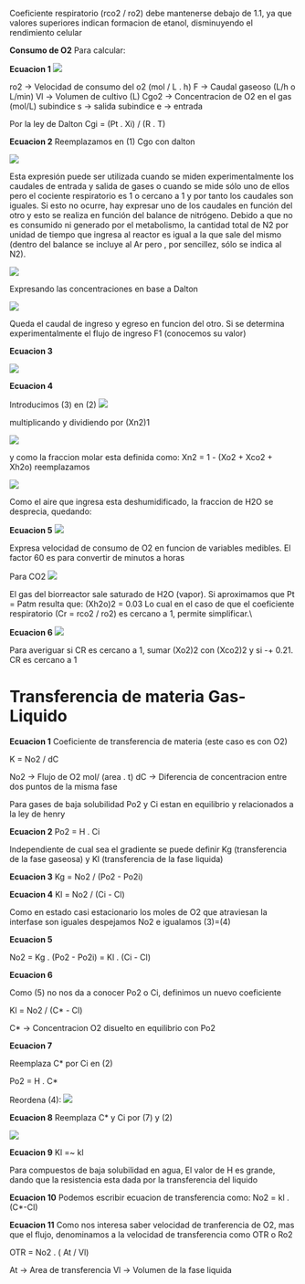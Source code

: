 Coeficiente respiratorio (rco2 / ro2) debe mantenerse debajo de 1.1, ya que valores superiores indican formacion de etanol, disminuyendo el rendimiento celular

**Consumo de O2**
Para calcular:

**Ecuacion 1**
![](https://i.imgur.com/eBSwYgR.png)


ro2 → Velocidad de consumo del o2 (mol / L . h)
F → Caudal gaseoso (L/h o L/min)
Vl → Volumen de cultivo (L)
Cgo2 → Concentracion de O2 en el gas (mol/L)
subindice s → salida
subindice e → entrada

Por la ley de Dalton
Cgi = (Pt . Xi) / (R . T)

**Ecuacion 2**
Reemplazamos en (1) Cgo con dalton

![](https://i.imgur.com/tME0vOs.png)

Esta expresión puede ser utilizada cuando se miden experimentalmente los caudales de entrada y salida de
gases o cuando se mide sólo uno de ellos pero el cociente respiratorio es 1 o cercano a 1 y por tanto
los caudales son iguales.
Si esto no ocurre, hay expresar uno de los caudales en función del otro y esto se realiza en función del balance de nitrógeno. Debido a que no es consumido ni generado por el metabolismo, la cantidad total de N2 por unidad de tiempo que ingresa al reactor es igual a la que sale del mismo (dentro del balance se incluye al Ar pero , por sencillez, sólo se indica al N2).

![](https://i.imgur.com/5v2eyb7.png)

Expresando las concentraciones en base a Dalton

![](https://i.imgur.com/QFXaqDX.png)

Queda el caudal de ingreso y egreso en funcion del otro. Si se determina experimentalmente el flujo de ingreso F1 (conocemos su valor)

**Ecuacion 3**

![](https://i.imgur.com/bY3dYNv.png)

**Ecuacion 4**

Introducimos (3) en (2)
![](https://i.imgur.com/ZsP3cx9.png)

multiplicando y dividiendo por (Xn2)1

![](https://i.imgur.com/vRJuHzL.png)

y como la fraccion molar esta definida como:
Xn2 = 1 - (Xo2 + Xco2 + Xh2o)
reemplazamos

![](https://i.imgur.com/FioNmbH.png)

Como el aire que ingresa esta deshumidificado, la fraccion de H2O se desprecia, quedando:

**Ecuacion 5**
![](https://i.imgur.com/sr4t0Lt.png)

Expresa velocidad de consumo de O2 en funcion de variables medibles. El factor 60 es para convertir de minutos a horas

Para CO2
![](https://i.imgur.com/6rnL1S9.png)

El gas del biorreactor sale saturado de H2O (vapor).
Si aproximamos que Pt = Patm resulta que:
(Xh2o)2 = 0.03
Lo cual en el caso de que el coeficiente respiratorio 
(Cr = rco2 / ro2) es cercano a 1, permite simplificar.\

**Ecuacion 6**
![](https://i.imgur.com/m0bEKOm.png)

Para averiguar si CR es cercano a 1, sumar (Xo2)2 con (Xco2)2 y si -+ 0.21. CR es cercano a 1


# Transferencia de materia Gas-Liquido

**Ecuacion 1**
Coeficiente de transferencia de materia (este caso es con O2)

K = No2 / dC

No2 → Flujo de O2 mol/ (area . t)
dC → Diferencia de concentracion entre dos puntos  de la misma fase

Para gases de baja solubilidad Po2 y Ci estan en equilibrio y relacionados a la ley de henry

**Ecuacion 2**
Po2 = H . Ci

Independiente de cual sea el gradiente se puede definir Kg (transferencia de la fase gaseosa) y Kl (transferencia de la fase liquida)

**Ecuacion 3**
Kg = No2 / (Po2 - Po2i)

**Ecuacion 4**
Kl = No2 / (Ci - Cl)

Como en estado casi estacionario los moles de O2 que atraviesan la interfase son iguales despejamos No2 e igualamos (3)=(4)

**Ecuacion 5**

No2 = Kg . (Po2 - Po2i) = Kl . (Ci - Cl)

**Ecuacion 6**

Como (5) no nos da a conocer Po2 o Ci, definimos un nuevo coeficiente

Kl = No2 / (C* - Cl)

C* → Concentracion O2 disuelto en equilibrio con Po2

**Ecuacion 7**

Reemplaza C* por Ci en (2)

Po2 = H . C*

Reordena (4):
![](https://i.imgur.com/gJyVjEd.png)

**Ecuacion 8**
Reemplaza C* y Ci por (7) y (2)

![](https://i.imgur.com/L9VqDgw.png)

**Ecuacion 9**
Kl =~ kl

Para compuestos de baja solubilidad en agua, El valor de H es grande, dando que la resistencia esta dada por la transferencia del liquido

**Ecuacion 10**
Podemos escribir ecuacion de transferencia como:
No2 = kl . (C*-Cl)

**Ecuacion 11**
Como nos interesa saber velocidad de tranferencia de O2, mas que el flujo, denominamos a la velocidad de transferencia como OTR o Ro2

OTR = No2 . ( At / Vl)

At → Area de transferencia
Vl → Volumen de la fase liquida
